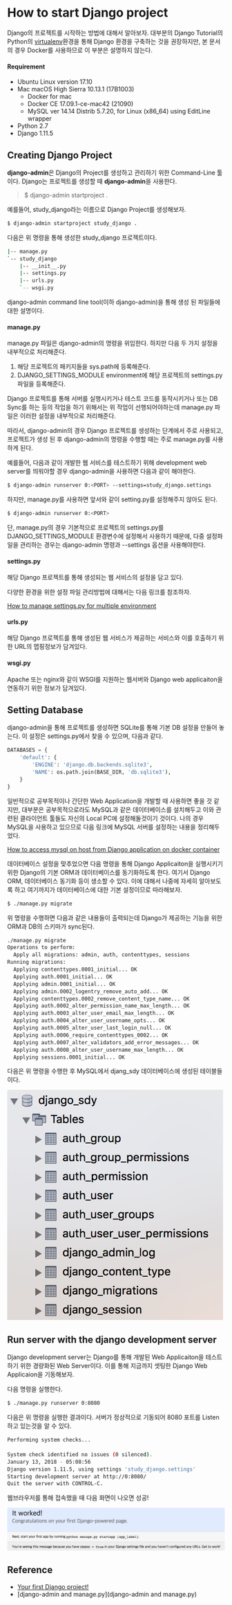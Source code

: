 # How to start Django project

Django의 프로젝트를 시작하는 방법에 대해서 알아보자.
대부분의 Django Tutorial의 Python의 [virtualenv](https://virtualenv.pypa.io/en/stable/)환경을 통해 Django 환경을 구축하는 것을 권장하지만, 본 문서의 경우 Docker를 사용하므로 이 부분은 설명하지 않는다. 

#### Requirement

* Ubuntu Linux version 17.10
* Mac macOS High Sierra 10.13.1 (17B1003)
    * Docker for mac 
    * Docker CE 17.09.1-ce-mac42 (21090)
    * MySQL ver 14.14 Distrib 5.7.20, for Linux (x86_64) using  EditLine wrapper
* Python 2.7
* Django 1.11.5

## Creating Django Project

**django-admin**은 Django의 Project를 생성하고 관리하기 위한 Command-Line 툴이다.
Django는 프로젝트를 생성할 때 **django-admin**을 사용한다. 

>$ django-admin startproject <project name> .

예를들어, study_django라는 이름으로 Django Project를 생성해보자. 

```bash
$ django-admin startproject study_django .
```

다음은 위 명령을 통해 생성한 study_django 프로젝트이다. 

```sh
|-- manage.py
`-- study_django
    |-- __init__.py
    |-- settings.py
    |-- urls.py
    `-- wsgi.py
```

django-admin command line tool(이하 django-admin)을 통해 생성 된 파일들에 대한 설명이다. 

#### manage.py

manage.py 파일은 django-admin의 명령을 위임한다. 하지만 다음 두 가지 설정을 내부적으로 처리해준다. 

1. 해당 프로젝트의 패키지들을 sys.path에 등록해준다. 
2. DJANGO_SETTINGS_MODULE environment에 해당 프로젝트의 settings.py 파일을 등록해준다. 

Django 프로젝트를 통해 서버를 실행시키거나 테스트 코드를 동작시키거나 또는 DB Sync를 하는 등의 작업을 하기 위해서는 위 작업이 선행되어야하는데 manage.py 파일은 이러한 설정을 내부적으로 처리해준다. 

따라서, django-admin의 경우 Django 프로젝트를 생성하는 단계에서 주로 사용되고, 프로젝트가 생성 된 후 django-admin의 명령을 수행할 때는 주로 manage.py를 사용하게 된다. 

예를들어, 다음과 같이 개발한 웹 서비스를 테스트하기 위해 development web server를 띄워야할 경우 django-admin을 사용하면 다음과 같이 해야한다.

```sh
$ django-admin runserver 0:<PORT> --settings=study_django.settings
```

하지만, manage.py를 사용하면 앞서와 같이 setting.py를 설정해주지 않아도 된다. 

```sh
$ django-admin runserver 0:<PORT>
```

단, manage.py의 경우 기본적으로 프로젝트의 settings.py를 DJANGO_SETTINGS_MODULE 환경변수에 설정해서 사용하기 때문에, 다중 설정파일을 관리하는 경우는 django-admin 명령과 --settings 옵션을 사용해야한다. 

#### settings.py

해당 Django 프로젝트를 통해 생성되는 웹 서비스의 설정을 담고 있다. 

다양한 환경을 위한 설정 파일 관리방법에 대해서는 다음 링크를 참조하자.

[How to manage settings.py for multiple environment](https://github.com/greenfrog82/study/tree/master/python/Django/manage_settings_multiple_env#how-to-manage-settingspy-for-multiple-environment)

#### urls.py

해당 Django 프로젝트를 통해 생성된 웹 서비스가 제공하는 서비스와 이를 호출하기 위한 URL의 맵핑정보가 담겨있다. 

#### wsgi.py

Apache 또는 nginx와 같이 WSGI를 지원하는 웹서버와 Django web applicaiton을 연동하기 위한 정보가 담겨있다. 

## Setting Database

django-admin을 통해 프로젝트를 생성하면 SQLite를 통해 기본 DB 설정을 만들어 놓는다. 
이 설정은 settings.py에서 찾을 수 있으며, 다음과 같다. 

```python
DATABASES = {
    'default': {
        'ENGINE': 'django.db.backends.sqlite3',
        'NAME': os.path.join(BASE_DIR, 'db.sqlite3'),
    }
}
```

일반적으로 공부목적이나 간단한 Web Application을 개발할 때 사용하면 좋을 것 같지만, 대부분은 공부목적으로라도 MySQL과 같은 데이터베이스를 설치해두고 이와 관련된 클라이언트 툴들도 자신의 Local PC에 설정해둘것이기 것이다. 
나의 경우 MySQL을 사용하고 있으므로 다음 링크에 MySQL 서버를 설정하는 내용을 정리해두었다. 

[How to access mysql on host from Django application on docker container](https://github.com/greenfrog82/study/tree/master/python/Django/connect_mysql)

데이터베이스 설정을 맞추었으면 다음 명령을 통해 Django Applicaiton을 실행시키기 위한 Django의 기본 ORM과 데이터베이스를 동기화하도록 한다.
여기서 Django ORM, 데이터베이스 동기화 등이 생소할 수 있다. 이에 대해서 나중에 자세히 알아보도록 하고 여기까지가 데이터베이스에 대한 기본 설정이므로 따라해보자.

```sh
$ ./manage.py migrate
```

위 명령을 수행하면 다음과 같은 내용들이 출력되는데 Django가 제공하는 기능을 위한 ORM과 DB의 스키마가 sync된다. 

```sh
./manage.py migrate
Operations to perform:
  Apply all migrations: admin, auth, contenttypes, sessions
Running migrations:
  Applying contenttypes.0001_initial... OK
  Applying auth.0001_initial... OK
  Applying admin.0001_initial... OK
  Applying admin.0002_logentry_remove_auto_add... OK
  Applying contenttypes.0002_remove_content_type_name... OK
  Applying auth.0002_alter_permission_name_max_length... OK
  Applying auth.0003_alter_user_email_max_length... OK
  Applying auth.0004_alter_user_username_opts... OK
  Applying auth.0005_alter_user_last_login_null... OK
  Applying auth.0006_require_contenttypes_0002... OK
  Applying auth.0007_alter_validators_add_error_messages... OK
  Applying auth.0008_alter_user_username_max_length... OK
  Applying sessions.0001_initial... OK
```

다음은 위 명령을 수행한 후 MySQL에서 djang_sdy 데이터베이스에 생성된 테이블들이다. 

![db_django_table.png](./db_django_table.png)
 
## Run server with the django development server

Django development server는 Django를 통해 개발된 Web Applicaiton을 테스트하기 위한 경량화된 Web Server이다. 이를 통해 지금까지 셋팅한 Django Web Applicaion을 기동해보자. 

다음 명령을 실행한다. 

```sh
$ ./manage.py runserver 0:8080
```

다음은 위 명령을 실행한 결과이다. 
서버가 정상적으로 기동되어 8080 포트를 Listen하고 있는것을 알 수 있다. 

```sh
Performing system checks...

System check identified no issues (0 silenced).
January 13, 2018 - 05:08:56
Django version 1.11.5, using settings 'study_django.settings'
Starting development server at http://0:8080/
Quit the server with CONTROL-C.
```

웹브라우저를 통해 접속했을 때 다음 화면이 나오면 성공!

![runserver.png](./runserver.png)

## Reference

* [Your first Django project!
](https://tutorial.djangogirls.org/en/django_start_project/)
* [django-admin and manage.py](django-admin and manage.py)
